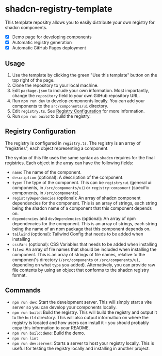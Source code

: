 # shadcn-registry-template

This template repositry allows you to easily distribute your own registry for shadcn components.

- [x] Demo page for developing components
- [x] Automatic registry generation
- [x] Automatic GitHub Pages deployment

## Usage

1. Use the template by clicking the green "Use this template" button on the top right of the page.
2. Clone the repository to your local machine.
3. Edit `package.json` to include your own information. Most importantly, change the `repository` field to your own GitHub repository URL.
4. Run `npm run dev` to develop components locally. You can add your components to the `src/components/ui` directory.
5. Edit `registry.ts`. See [Registry Configuration](#registry-configuration) for more information.
6. Run `npm run build` to build the registry.

## Registry Configuration

The registry is configured in `registry.ts`. The registry is an array of "registries", each object representing a component.

The syntax of this file uses the same syntax as `shadcn` requires for the final registries. Each object in the array can have the following fields:

- `name`: The name of the component.
- `description` (optional): A description of the component.
- `type`: The type of the component. This can be `registry:ui` (general ui components, in `/src/components/ui`) or `registry:component` (specific components, in `/src/components`).
- `registryDependencies` (optional): An array of shadcn component dependencies for the component. This is an array of strings, each string being the shadcn name of a component that this component depends on.
- `dependencies` and `devDependencies` (optional): An array of npm dependencies for the component. This is an array of strings, each string being the name of an npm package that this component depends on.
- `tailwind` (optional): Tailwind Config that needs to be added when installing
- `cssVars` (optional): CSS Variables that needs to be added when installing
- `files`: An array of file names that should be included when installing the component. This is an array of strings of file names, relative to the component's directory (`/src/components` or `/src/components/ui`, depending on what `type` you added).
  Alternatively, you can provide raw file contents by using an object that conforms to the shadcn registry format.

## Commands

- `npm run dev`: Start the development server. This will simply start a vite server so you can develop your components locally.
- `npm run build`: Build the registry. This will build the registry and output it to the `build` directory. This will also output information on where the registry is located and how users can install it - you should probably copy this information to your README.
- `npm run build:demo`: Build the demo.
- `npm run lint`
- `npm run dev:server`: Starts a server to host your registry locally. This is useful for testing the registry locally and installing in another project.
